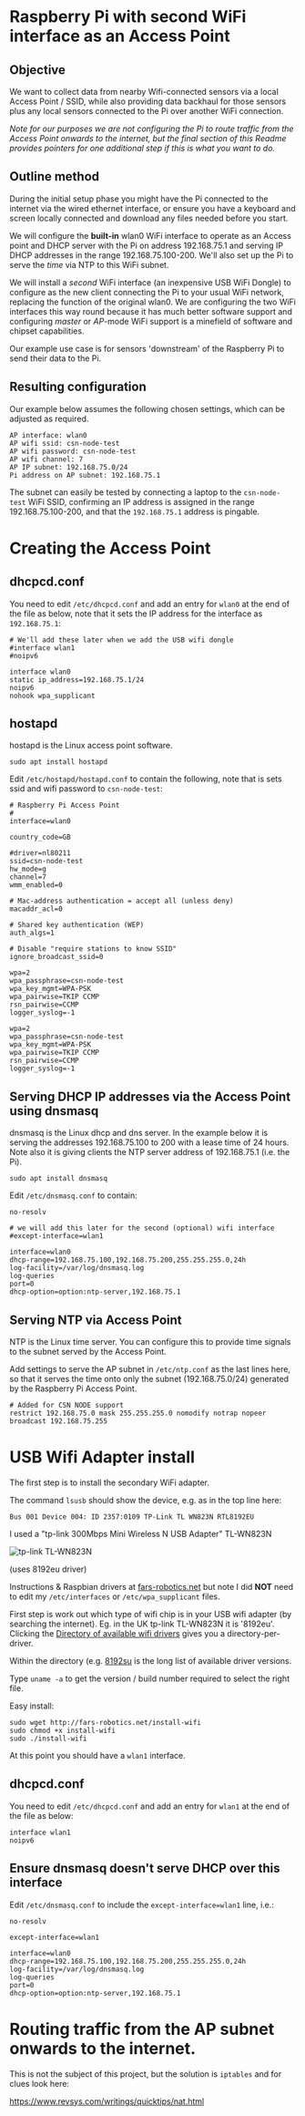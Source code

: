 # Raspberry Pi with second WiFi interface as an Access Point

## Objective

We want to collect data from nearby Wifi-connected sensors via a local Access Point / SSID, while also
providing data backhaul for those sensors plus any local sensors connected to the Pi over another WiFi connection.

*Note for our purposes we are not configuring the Pi to route traffic from the Access Point onwards to the internet, but
the final section of this Readme provides pointers for one additional step if this is what you want to do.*

## Outline method

During the initial setup phase you might have the Pi connected to the internet via the wired ethernet interface, or
ensure you have a keyboard and screen locally connected and download any files needed before you start.

We will configure the **built-in** wlan0 WiFi interface to operate as an Access point and DHCP server with the Pi on address
192.168.75.1 and serving IP DHCP addresses in the range 192.168.75.100-200. We'll also set up the Pi to serve the *time*
via NTP to this WiFi subnet.

We will install a *second* WiFi interface (an inexpensive USB WiFi Dongle) to configure as the new client connecting
the Pi to your usual WiFi network, replacing the function of the original wlan0. We are configuring the two WiFi
interfaces this way round because it has much better software support and configuring *master* or *AP*-mode WiFi
support is a minefield of software and chipset capabilities.

Our example use case is for sensors 'downstream' of the Raspberry Pi to send their data to the Pi.

## Resulting configuration

Our example below assumes the following chosen settings, which can be adjusted as required.
```
AP interface: wlan0
AP wifi ssid: csn-node-test
AP wifi password: csn-node-test
AP wifi channel: 7
AP IP subnet: 192.168.75.0/24
Pi address on AP subnet: 192.168.75.1
```

The subnet can easily be tested by connecting a laptop to the `csn-node-test` WiFi SSID, confirming an IP
address is assigned in the range 192.168.75.100-200, and that the `192.168.75.1` address is pingable.

# Creating the Access Point

## dhcpcd.conf

You need to edit `/etc/dhcpcd.conf` and add an entry for `wlan0` at the end of the file
as below, note that it sets the IP address for the interface as `192.168.75.1`:

```
# We'll add these later when we add the USB wifi dongle
#interface wlan1
#noipv6 

interface wlan0
static ip_address=192.168.75.1/24
noipv6
nohook wpa_supplicant
```

## hostapd

hostapd is the Linux access point software.

```
sudo apt install hostapd
```

Edit `/etc/hostapd/hostapd.conf` to contain the following, note that is sets ssid and wifi password to `csn-node-test`:

```
# Raspberry Pi Access Point
#
interface=wlan0

country_code=GB

#driver=nl80211
ssid=csn-node-test
hw_mode=g
channel=7
wmm_enabled=0

# Mac-address authentication = accept all (unless deny)
macaddr_acl=0

# Shared key authentication (WEP)
auth_algs=1

# Disable "require stations to know SSID"
ignore_broadcast_ssid=0

wpa=2
wpa_passphrase=csn-node-test
wpa_key_mgmt=WPA-PSK
wpa_pairwise=TKIP CCMP
rsn_pairwise=CCMP
logger_syslog=-1

wpa=2
wpa_passphrase=csn-node-test
wpa_key_mgmt=WPA-PSK
wpa_pairwise=TKIP CCMP
rsn_pairwise=CCMP
logger_syslog=-1
```

## Serving DHCP IP addresses via the Access Point using dnsmasq

dnsmasq is the Linux dhcp and dns server. In the example below it is serving the addresses 192.168.75.100 to 200 with
a lease time of 24 hours. Note also it is giving clients the NTP server address of 192.168.75.1 (i.e. the Pi).

`sudo apt install dnsmasq`

Edit `/etc/dnsmasq.conf` to contain:

```
no-resolv

# we will add this later for the second (optional) wifi interface
#except-interface=wlan1 

interface=wlan0
dhcp-range=192.168.75.100,192.168.75.200,255.255.255.0,24h
log-facility=/var/log/dnsmasq.log
log-queries
port=0
dhcp-option=option:ntp-server,192.168.75.1
```

## Serving NTP via Access Point

NTP is the Linux time server. You can configure this to provide time signals to the subnet served by the Access Point.

Add settings to serve the AP subnet in `/etc/ntp.conf` as the last lines here, so that it serves the time onto only
the subnet (192.168.75.0/24) generated by the Raspberry Pi Access Point.

```
# Added for CSN NODE support
restrict 192.168.75.0 mask 255.255.255.0 nomodify notrap nopeer
broadcast 192.168.75.255
```

# USB Wifi Adapter install

The first step is to install the secondary WiFi adapter.

The command `lsusb` should show the device, e.g. as in the top line here:

```
Bus 001 Device 004: ID 2357:0109 TP-Link TL WN823N RTL8192EU
```

I used a "tp-link 300Mbps Mini Wireless N USB Adapter" TL-WN823N

![tp-link TL-WN823N](tl-wn823n.jpg)

(uses 8192eu driver)

Instructions &  Raspbian drivers at [fars-robotics.net](http://fars-robotics.net) but note
I did **NOT** need to edit my `/etc/interfaces` or `/etc/wpa_supplicant` files.

First step is work out which type of wifi chip is in your USB wifi adapter (by searching
the internet). Eg. in the UK tp-link TL-WN823N it is '8192eu'. Clicking the 
[Directory of available wifi drivers](http://downloads.fars-robotics.net/wifi-drivers/)
gives you a directory-per-driver.

Within the directory (e.g. 
[8192su](http://downloads.fars-robotics.net/wifi-drivers/8192su-drivers/) is the 
long list of available driver versions.

Type `uname -a` to get the version / build number required to select the right file.

Easy install:
```
sudo wget http://fars-robotics.net/install-wifi
sudo chmod +x install-wifi
sudo ./install-wifi
```

At this point you should have a `wlan1` interface.

## dhcpcd.conf

You need to edit `/etc/dhcpcd.conf` and add an entry for `wlan1` at the end of the file
as below:

```
interface wlan1
noipv6 
```

## Ensure dnsmasq doesn't serve DHCP over this interface

Edit `/etc/dnsmasq.conf` to include the `except-interface=wlan1` line, i.e.:

```
no-resolv

except-interface=wlan1

interface=wlan0
dhcp-range=192.168.75.100,192.168.75.200,255.255.255.0,24h
log-facility=/var/log/dnsmasq.log
log-queries
port=0
dhcp-option=option:ntp-server,192.168.75.1
```
# Routing traffic from the AP subnet onwards to the internet.

This is not the subject of this project, but the solution is `iptables` and for clues look here:

https://www.revsys.com/writings/quicktips/nat.html


